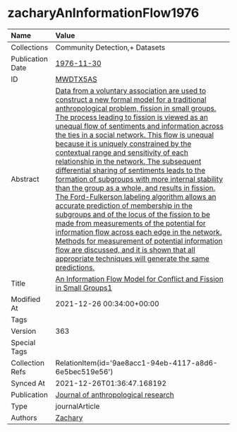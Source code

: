 # zacharyAnInformationFlow1976
| Name             | Value                                                                                                                                                                                                                                                                                                                                                                                                                                                                                                                                                                                                                                                                                                                                                                                                                                                                                                                                                                                                                                                             |
|:-----------------|:------------------------------------------------------------------------------------------------------------------------------------------------------------------------------------------------------------------------------------------------------------------------------------------------------------------------------------------------------------------------------------------------------------------------------------------------------------------------------------------------------------------------------------------------------------------------------------------------------------------------------------------------------------------------------------------------------------------------------------------------------------------------------------------------------------------------------------------------------------------------------------------------------------------------------------------------------------------------------------------------------------------------------------------------------------------|
| Collections      | Community Detection,+ Datasets                                                                                                                                                                                                                                                                                                                                                                                                                                                                                                                                                                                                                                                                                                                                                                                                                                                                                                                                                                                                                                    |
| Publication Date | [1976-11-30](<notionsci.utils.serialization.ExplicitNone object at 0x7f185a814640>)                                                                                                                                                                                                                                                                                                                                                                                                                                                                                                                                                                                                                                                                                                                                                                                                                                                                                                                                                                               |
| ID               | [MWDTX5AS](<notionsci.utils.serialization.ExplicitNone object at 0x7f185a814760>)                                                                                                                                                                                                                                                                                                                                                                                                                                                                                                                                                                                                                                                                                                                                                                                                                                                                                                                                                                                 |
| Abstract         | [Data from a voluntary association are used to construct a new formal model for a traditional anthropological problem, fission in small groups. The process leading to fission is viewed as an unequal flow of sentiments and information across the ties in a social network. This flow is unequal because it is uniquely constrained by the contextual range and sensitivity of each relationship in the network. The subsequent differential sharing of sentiments leads to the formation of subgroups with more internal stability than the group as a whole, and results in fission. The Ford-Fulkerson labeling algorithm allows an accurate prediction of membership in the subgroups and of the locus of the fission to be made from measurements of the potential for information flow across each edge in the network. Methods for measurement of potential information flow are discussed, and it is shown that all appropriate techniques will generate the same predictions.](<notionsci.utils.serialization.ExplicitNone object at 0x7f185a814880>) |
| Title            | [An Information Flow Model for Conflict and Fission in Small Groups1](<notionsci.utils.serialization.ExplicitNone object at 0x7f185a8149a0>)                                                                                                                                                                                                                                                                                                                                                                                                                                                                                                                                                                                                                                                                                                                                                                                                                                                                                                                      |
| Modified At      | 2021-12-26 00:34:00+00:00                                                                                                                                                                                                                                                                                                                                                                                                                                                                                                                                                                                                                                                                                                                                                                                                                                                                                                                                                                                                                                         |
| Tags             |                                                                                                                                                                                                                                                                                                                                                                                                                                                                                                                                                                                                                                                                                                                                                                                                                                                                                                                                                                                                                                                                   |
| Version          | 363                                                                                                                                                                                                                                                                                                                                                                                                                                                                                                                                                                                                                                                                                                                                                                                                                                                                                                                                                                                                                                                               |
| Special Tags     |                                                                                                                                                                                                                                                                                                                                                                                                                                                                                                                                                                                                                                                                                                                                                                                                                                                                                                                                                                                                                                                                   |
| Collection Refs  | RelationItem(id='9ae8acc1-94eb-4117-a8d6-6e5bec519e56')                                                                                                                                                                                                                                                                                                                                                                                                                                                                                                                                                                                                                                                                                                                                                                                                                                                                                                                                                                                                           |
| Synced At        | 2021-12-26T01:36:47.168192                                                                                                                                                                                                                                                                                                                                                                                                                                                                                                                                                                                                                                                                                                                                                                                                                                                                                                                                                                                                                                        |
| Publication      | [Journal of anthropological research](<notionsci.utils.serialization.ExplicitNone object at 0x7f185a814d30>)                                                                                                                                                                                                                                                                                                                                                                                                                                                                                                                                                                                                                                                                                                                                                                                                                                                                                                                                                      |
| Type             | journalArticle                                                                                                                                                                                                                                                                                                                                                                                                                                                                                                                                                                                                                                                                                                                                                                                                                                                                                                                                                                                                                                                    |
| Authors          | [Zachary](<notionsci.utils.serialization.ExplicitNone object at 0x7f185a814ee0>)                                                                                                                                                                                                                                                                                                                                                                                                                                                                                                                                                                                                                                                                                                                                                                                                                                                                                                                                                                                  |

